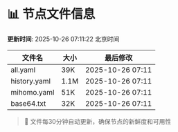 # 📊 节点文件信息

**更新时间**: 2025-10-26 07:11:22 北京时间

| 文件名 | 大小 | 最后修改 |
|--------|------|----------|
| all.yaml | 39K | 2025-10-26 07:11 |
| history.yaml | 1.1M | 2025-10-26 07:11 |
| mihomo.yaml | 51K | 2025-10-26 07:11 |
| base64.txt | 32K | 2025-10-26 07:11 |

> 🔄 文件每30分钟自动更新，确保节点的新鲜度和可用性
